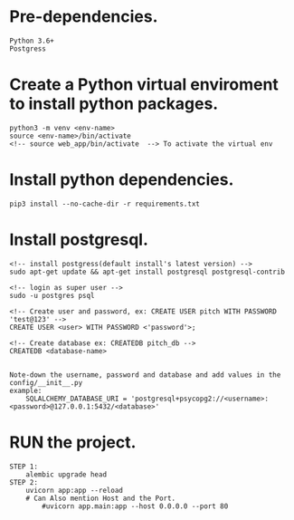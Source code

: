 # Pre-dependencies.
    Python 3.6+
    Postgress

# Create a Python virtual enviroment to install python packages.
    python3 -m venv <env-name>
    source <env-name>/bin/activate
    <!-- source web_app/bin/activate  --> To activate the virtual env

# Install python dependencies.
    pip3 install --no-cache-dir -r requirements.txt

# Install postgresql.
    <!-- install postgress(default install's latest version) -->
    sudo apt-get update && apt-get install postgresql postgresql-contrib

    <!-- login as super user -->
    sudo -u postgres psql

    <!-- Create user and password, ex: CREATE USER pitch WITH PASSWORD 'test@123' -->
    CREATE USER <user> WITH PASSWORD <'password'>;

    <!-- Create database ex: CREATEDB pitch_db -->
    CREATEDB <database-name>


    Note-down the username, password and database and add values in the config/__init__.py
    example:
        SQLALCHEMY_DATABASE_URI = 'postgresql+psycopg2://<username>:<password>@127.0.0.1:5432/<database>'

# RUN the project.
    STEP 1:
        alembic upgrade head
    STEP 2:
        uvicorn app:app --reload
        # Can Also mention Host and the Port.
            #uvicorn app.main:app --host 0.0.0.0 --port 80
